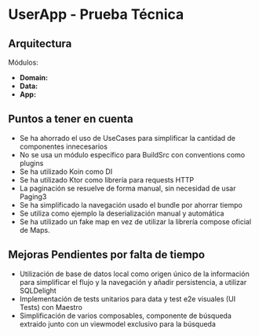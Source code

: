 # UserApp - Prueba Técnica

## Arquitectura

Módulos:
- **Domain:**
- **Data:**
- **App:**

## Puntos a tener en cuenta

- Se ha ahorrado el uso de UseCases para simplificar la cantidad de componentes innecesarios
- No se usa un módulo específico para BuildSrc con conventions como plugins
- Se ha utilizado Koin como DI
- Se ha utilizado Ktor como librería para requests HTTP
- La paginación se resuelve de forma manual, sin necesidad de usar Paging3
- Se ha simplificado la navegación usado el bundle por ahorrar tiempo
- Se utiliza como ejemplo la deserialización manual y automática
- Se ha utilizado un fake map en vez de utilizar la librería compose oficial de Maps.

## Mejoras Pendientes por falta de tiempo
- Utilización de base de datos local como origen único de la información para simplificar el flujo y la navegación y añadir persistencia, a utilizar SQLDelight
- Implementación de tests unitarios para data y test e2e visuales (UI Tests) con Maestro
- Simplificación de varios composables, componente de búsqueda extraido junto con un viewmodel exclusivo para la búsqueda